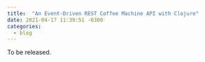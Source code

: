 ```yaml
---
title:  "An Event-Driven REST Coffee Machine API with Clojure"
date: 2021-04-17 11:39:51 -0300
categories:
  - blog
---
```


To be released.


